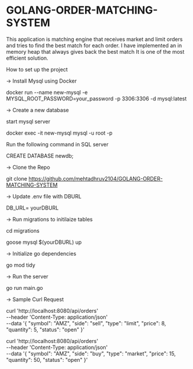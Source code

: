 # GOLANG-ORDER-MATCHING-SYSTEM
This application is matching engine that receives market and limit orders and tries 
to find the best match for each order.
I have implemented an in memory heap that always gives back the best match 
It is one of the most efficient solution.

How to set up the project

-> Install Mysql using Docker

docker run --name new-mysql -e MYSQL_ROOT_PASSWORD=your_password -p 3306:3306 -d mysql:latest

-> Create a new database

start mysql server

docker exec -it new-mysql mysql -u root -p

Run the following command in SQL server

CREATE DATABASE newdb;

-> Clone the Repo

git clone https://github.com/mehtadhruv2104/GOLANG-ORDER-MATCHING-SYSTEM

-> Update .env file with DBURL

DB_URL= yourDBURL

-> Run migrations to initilaize tables

cd migrations

goose mysql $(yourDBURL) up

-> Initialize go dependencies

go mod tidy

-> Run the server

go run main.go


-> Sample Curl Request

curl 'http://localhost:8080/api/orders' \
    --header 'Content-Type: application/json' \
    --data '{
    "symbol": "AMZ",
    "side": "sell",
    "type": "limit",
    "price": 8,
    "quantity": 5,
    "status": "open"
  }'

  curl 'http://localhost:8080/api/orders' \
    --header 'Content-Type: application/json' \
    --data '{
    "symbol": "AMZ",
    "side": "buy",
    "type": "market",
    "price": 15,
    "quantity": 50,
    "status": "open"
  }'